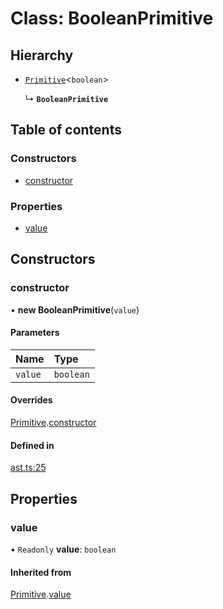 # Class: BooleanPrimitive

## Hierarchy

- [`Primitive`](primitive.md)<`boolean`\>

  ↳ **`BooleanPrimitive`**

## Table of contents

### Constructors

- [constructor](booleanprimitive.md#constructor)

### Properties

- [value](booleanprimitive.md#value)

## Constructors

### constructor

• **new BooleanPrimitive**(`value`)

#### Parameters

| Name    | Type      |
| :------ | :-------- |
| `value` | `boolean` |

#### Overrides

[Primitive](primitive.md).[constructor](primitive.md#constructor)

#### Defined in

[ast.ts:25](https://github.com/k8ts/hydrographer/blob/main/src/ast.ts#L25)

## Properties

### value

• `Readonly` **value**: `boolean`

#### Inherited from

[Primitive](primitive.md).[value](primitive.md#value)
